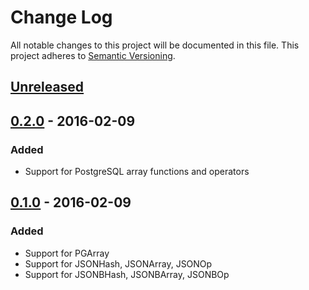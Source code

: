 # Change Log
All notable changes to this project will be documented in this file.
This project adheres to [Semantic Versioning](http://semver.org/).

## [Unreleased]

## [0.2.0] - 2016-02-09
### Added
- Support for PostgreSQL array functions and operators

## [0.1.0] - 2016-02-09
### Added
- Support for PGArray
- Support for JSONHash, JSONArray, JSONOp
- Support for JSONBHash, JSONBArray, JSONBOp

[Unreleased]: https://github.com/Acornsgrow/hanami-postgres_coercers/compare/v0.2.0...HEAD
[0.2.0]: https://github.com/Acornsgrow/hanami-postgres_coercers/compare/v0.1.0...v0.2.0
[0.1.0]: https://github.com/Acornsgrow/hanami-postgres_coercers/compare/430b4b4a18a775891752602591a70ce942bffb31...v0.1.0
